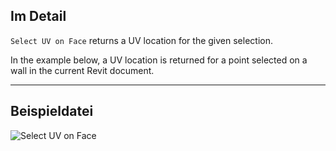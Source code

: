 ## Im Detail
`Select UV on Face` returns a UV location for the given selection.

In the example below, a UV location is returned for a point selected on a wall in the current Revit document.
___
## Beispieldatei

![Select UV on Face](./Dynamo.Nodes.DSUvOnElementSelection_img.jpg)
